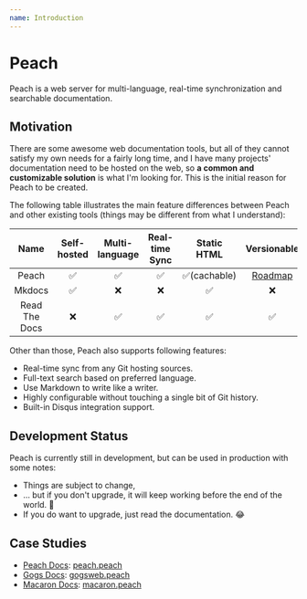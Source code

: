 ```yaml
---
name: Introduction
---
```


# Peach

Peach is a web server for multi-language, real-time synchronization and searchable documentation.

## Motivation

There are some awesome web documentation tools, but all of they cannot satisfy my own needs for a fairly long time, and I have many projects' documentation need to be hosted on the web, so **a common and customizable solution** is what I'm looking for. This is the initial reason for Peach to be created.

The following table illustrates the main feature differences between Peach and other existing tools (things may be different from what I understand):

|Name|Self-hosted|Multi-language|Real-time Sync|Static HTML|Versionable|
|:--:|:---------:|:------------:|:------------:|:---------:|:---------:|
|Peach|✅|✅|✅|✅(cachable)|[Roadmap](intro/roadmap)|
|Mkdocs|✅|❌|❌|✅|❌|
|Read The Docs|❌|✅|✅|✅|✅|

Other than those, Peach also supports following features:

- Real-time sync from any Git hosting sources.
- Full-text search based on preferred language.
- Use Markdown to write like a writer.
- Highly configurable without touching a single bit of Git history.
- Built-in Disqus integration support.

## Development Status

Peach is currently still in development, but can be used in production with some notes:

- Things are subject to change,
- ... but if you don't upgrade, it will keep working before the end of the world. :100:
- If you do want to upgrade, just read the documentation. :joy:

## Case Studies

- [Peach Docs](http://peachdocs.org/): [peach.peach](https://github.com/peachdocs/peach.peach)
- [Gogs Docs](http://gogs.io/): [gogsweb.peach](https://github.com/gogits/gogsweb.peach)
- [Macaron Docs](http://go-macaron.com/): [macaron.peach](https://github.com/macaron-contrib/macaron.peach)